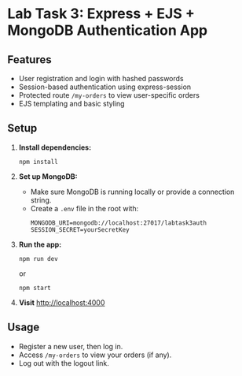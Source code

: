 # Lab Task 3: Express + EJS + MongoDB Authentication App

## Features
- User registration and login with hashed passwords
- Session-based authentication using express-session
- Protected route `/my-orders` to view user-specific orders
- EJS templating and basic styling

## Setup
1. **Install dependencies:**
   ```
   npm install
   ```
2. **Set up MongoDB:**
   - Make sure MongoDB is running locally or provide a connection string.
   - Create a `.env` file in the root with:
     ```
     MONGODB_URI=mongodb://localhost:27017/labtask3auth
     SESSION_SECRET=yourSecretKey
     ```
3. **Run the app:**
   ```
   npm run dev
   ```
   or
   ```
   npm start
   ```

4. **Visit** [http://localhost:4000](http://localhost:4000)

## Usage
- Register a new user, then log in.
- Access `/my-orders` to view your orders (if any).
- Log out with the logout link. 